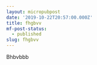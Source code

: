 ```yaml
---
layout: micropubpost
date: '2019-10-22T20:57:00.000Z'
title: fhgbvv
mf-post-status:
  - published
slug: fhgbvv
---
```

Bhbvbbb
